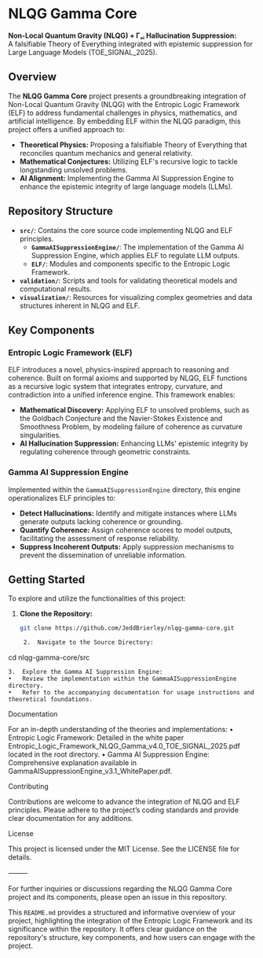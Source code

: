 # NLQG Gamma Core

**Non-Local Quantum Gravity (NLQG) + Γₐᵢ Hallucination Suppression:**  
A falsifiable Theory of Everything integrated with epistemic suppression for Large Language Models (TOE_SIGNAL_2025).

## Overview

The **NLQG Gamma Core** project presents a groundbreaking integration of Non-Local Quantum Gravity (NLQG) with the Entropic Logic Framework (ELF) to address fundamental challenges in physics, mathematics, and artificial intelligence. By embedding ELF within the NLQG paradigm, this project offers a unified approach to:

- **Theoretical Physics:** Proposing a falsifiable Theory of Everything that reconciles quantum mechanics and general relativity.
- **Mathematical Conjectures:** Utilizing ELF's recursive logic to tackle longstanding unsolved problems.
- **AI Alignment:** Implementing the Gamma AI Suppression Engine to enhance the epistemic integrity of large language models (LLMs).

## Repository Structure

- **`src/`**: Contains the core source code implementing NLQG and ELF principles.
  - **`GammaAISuppressionEngine/`**: The implementation of the Gamma AI Suppression Engine, which applies ELF to regulate LLM outputs.
  - **`ELF/`**: Modules and components specific to the Entropic Logic Framework.
- **`validation/`**: Scripts and tools for validating theoretical models and computational results.
- **`visualization/`**: Resources for visualizing complex geometries and data structures inherent in NLQG and ELF.

## Key Components

### Entropic Logic Framework (ELF)

ELF introduces a novel, physics-inspired approach to reasoning and coherence. Built on formal axioms and supported by NLQG, ELF functions as a recursive logic system that integrates entropy, curvature, and contradiction into a unified inference engine. This framework enables:

- **Mathematical Discovery:** Applying ELF to unsolved problems, such as the Goldbach Conjecture and the Navier-Stokes Existence and Smoothness Problem, by modeling failure of coherence as curvature singularities.
- **AI Hallucination Suppression:** Enhancing LLMs' epistemic integrity by regulating coherence through geometric constraints.

### Gamma AI Suppression Engine

Implemented within the `GammaAISuppressionEngine` directory, this engine operationalizes ELF principles to:

- **Detect Hallucinations:** Identify and mitigate instances where LLMs generate outputs lacking coherence or grounding.
- **Quantify Coherence:** Assign coherence scores to model outputs, facilitating the assessment of response reliability.
- **Suppress Incoherent Outputs:** Apply suppression mechanisms to prevent the dissemination of unreliable information.

## Getting Started

To explore and utilize the functionalities of this project:

1. **Clone the Repository:**
   ```bash
   git clone https://github.com/JeddBrierley/nlqg-gamma-core.git

	2.	Navigate to the Source Directory:

cd nlqg-gamma-core/src


	3.	Explore the Gamma AI Suppression Engine:
	•	Review the implementation within the GammaAISuppressionEngine directory.
	•	Refer to the accompanying documentation for usage instructions and theoretical foundations.

Documentation

For an in-depth understanding of the theories and implementations:
	•	Entropic Logic Framework: Detailed in the white paper Entropic_Logic_Framework_NLQG_Gamma_v4.0_TOE_SIGNAL_2025.pdf located in the root directory.
	•	Gamma AI Suppression Engine: Comprehensive explanation available in GammaAISuppressionEngine_v3.1_WhitePaper.pdf.

Contributing

Contributions are welcome to advance the integration of NLQG and ELF principles. Please adhere to the project’s coding standards and provide clear documentation for any additions.

License

This project is licensed under the MIT License. See the LICENSE file for details.

⸻

For further inquiries or discussions regarding the NLQG Gamma Core project and its components, please open an issue in this repository.

This `README.md` provides a structured and informative overview of your project, highlighting the integration of the Entropic Logic Framework and its significance within the repository. It offers clear guidance on the repository's structure, key components, and how users can engage with the project. 

